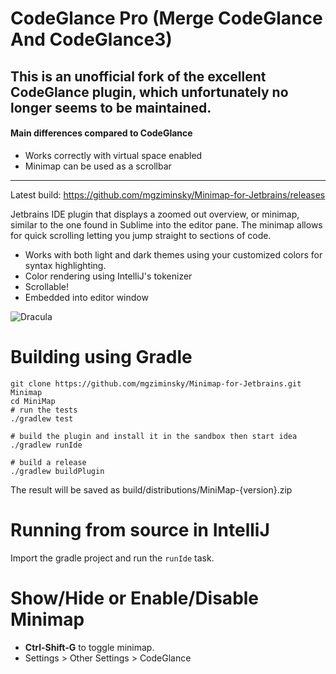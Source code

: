 CodeGlance Pro (Merge CodeGlance And CodeGlance3)
==========

## This is an unofficial fork of the excellent CodeGlance plugin, which unfortunately no longer seems to be maintained.

#### Main differences compared to CodeGlance
- Works correctly with virtual space enabled
- Minimap can be used as a scrollbar

-------------

Latest build: https://github.com/mgziminsky/Minimap-for-Jetbrains/releases

Jetbrains IDE plugin that displays a zoomed out overview, or minimap, similar to the one found in Sublime into the editor pane. The minimap allows for quick scrolling letting you jump straight to sections of code.

 - Works with both light and dark themes using your customized colors for syntax highlighting.
 - Color rendering using IntelliJ's tokenizer
 - Scrollable!
 - Embedded into editor window

![Dracula](https://raw.github.com/mgziminsky/Minimap-for-Jetbrains/master/pub/example.png)


Building using Gradle
====================
```
git clone https://github.com/mgziminsky/Minimap-for-Jetbrains.git Minimap
cd MiniMap
# run the tests
./gradlew test

# build the plugin and install it in the sandbox then start idea
./gradlew runIde

# build a release
./gradlew buildPlugin

```
The result will be saved as build/distributions/MiniMap-{version}.zip


Running from source in IntelliJ
===================
Import the gradle project and run the `runIde` task.


Show/Hide or Enable/Disable Minimap
===================
* **Ctrl-Shift-G** to toggle minimap.
* Settings > Other Settings > CodeGlance
